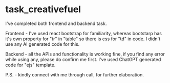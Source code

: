 # task_creativefuel

I've completed both frontend and backend task.

Frontend - I've used react bootstrap for familiarity, whereas bootstarp has it's own property for "tr" in "table" so there is css for "td" in code. I didn't use any AI generated code for this.

Backend - all the APIs and functionality is working fine, if you find any error while using any, please do confirm me first. I've used ChatGPT generated code for "ejs" template.

P.S. - kindly connect with me through call, for further elaboration.
